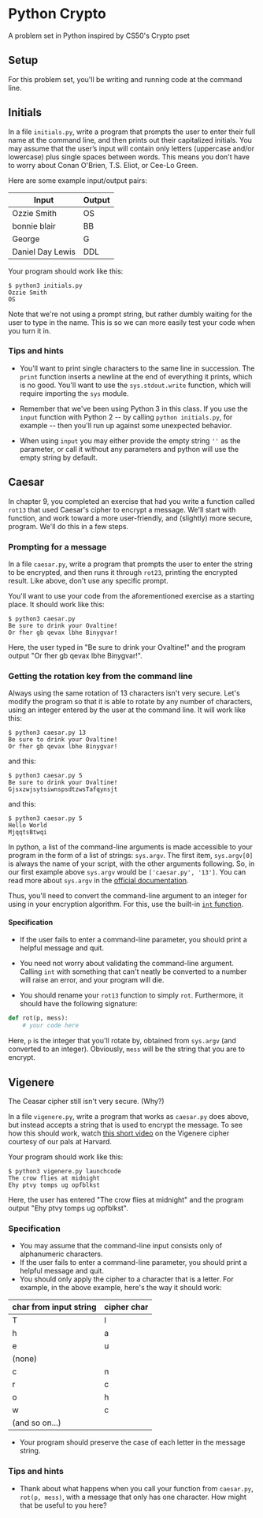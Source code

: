 # Python Crypto

A problem set in Python inspired by CS50's Crypto pset

## Setup

For this problem set, you'll be writing and running code at the command line.

## Initials

In a file `initials.py`, write a program that prompts the user to enter their full name at the command line, and then prints out their capitalized initials. You may assume that the user’s input will contain only letters (uppercase and/or lowercase) plus single spaces between words. This means you don't have to worry about Conan O'Brien, T.S. Eliot, or Cee-Lo Green.

Here are some example input/output pairs:

Input | Output
------|-------
Ozzie Smith | OS
bonnie blair | BB
George | G
Daniel Day Lewis | DDL

Your program should work like this:
```
$ python3 initials.py
Ozzie Smith
OS
```
Note that we're not using a prompt string, but rather dumbly waiting for the user to type in the name. This is so we can more easily test your code when you turn it in.

### Tips and hints

* You'll want to print single characters to the same line in succession. The `print` function inserts a newline at the end of everything it prints, which is no good. You'll want to use the `sys.stdout.write` function, which will require importing the `sys` module.

* Remember that we've been using Python 3 in this class. If you use the `input` function with Python 2 -- by calling `python initials.py`, for example -- then you'll run up against some unexpected behavior.

* When using `input` you may either provide the empty string `''` as the parameter, or call it without any parameters and python will use the empty string by default.

## Caesar

In chapter 9, you completed an exercise that had you write a function called `rot13` that used Caesar's cipher to encrypt a message. We'll start with function, and work toward a more user-friendly, and (slightly) more secure, program. We'll do this in a few steps.

### Prompting for a message

In a file `caesar.py`, write a program that prompts the user to enter the string to be encrypted, and then runs it through `rot23`, printing the encrypted result. Like above, don't use any specific prompt.

You'll want to use your code from the aforementioned exercise as a starting place. It should work like this:
```
$ python3 caesar.py
Be sure to drink your Ovaltine!
Or fher gb qevax lbhe Binygvar!
```

Here, the user typed in "Be sure to drink your Ovaltine!" and the program output "Or fher gb qevax lbhe Binygvar!".

### Getting the rotation key from the command line

Always using the same rotation of 13 characters isn't very secure. Let's modify the program so that it is able to rotate by any number of characters, using an integer entered by the user at the command line. It will work like this:
```
$ python3 caesar.py 13
Be sure to drink your Ovaltine!
Or fher gb qevax lbhe Binygvar!
```

and this:

```
$ python3 caesar.py 5
Be sure to drink your Ovaltine!
GjsxzwjsytsiwnspsdtzwsTafqynsjt
```

and this:

```
$ python3 caesar.py 5
Hello World
MjqqtsBtwqi
```

In python, a list of the command-line arguments is made accessible to your program in the form of a list of strings: `sys.argv`. The first item, `sys.argv[0]` is always the name of your script, with the other arguments following. So, in our first example above `sys.argv` would be `['caesar.py', '13']`. You can read more about `sys.argv` in the [official documentation](https://docs.python.org/3/library/sys.html).

Thus, you'll need to convert the command-line argument to an integer for using in your encryption algorithm. For this, use the built-in [`int` function](https://docs.python.org/3/library/functions.html#int).

#### Specification

* If the user fails to enter a command-line parameter, you should print a helpful message and quit.

* You need not worry about validating the command-line argument. Calling `int` with something that can't neatly be converted to a number will raise an error, and your program will die.

* You should rename your `rot13` function to simply `rot`. Furthermore, it should have the following signature:
```python
def rot(p, mess):
    # your code here
```
Here, `p` is the integer that you'll rotate by, obtained from `sys.argv` (and converted to an integer). Obviously, `mess` will be the string that you are to encrypt.

## Vigenere

The Ceasar cipher still isn't very secure. (Why?)

In a file `vigenere.py`, write a program that works as `caesar.py` does above, but instead accepts a string that is used to encrypt the message. To see how this should work, watch [this short video](https://www.youtube.com/watch?v=9zASwVoshiM&feature=youtu.be) on the Vigenere cipher courtesy of our pals at Harvard.

Your program should work like this:
```
$ python3 vigenere.py launchcode
The crow flies at midnight
Ehy ptvy tomps ug opfblkst
```

Here, the user has entered "The crow flies at midnight" and the program output "Ehy ptvy tomps ug opfblkst".

### Specification

* You may assume that the command-line input consists only of alphanumeric characters.
* If the user fails to enter a command-line parameter, you should print a helpful message and quit.
* You should only apply the cipher to a character that is a letter. For example, in the above example, here's the way it should work:

char from input string | cipher char
-----------------------|------------
T | l
h | a
e | u
 | (none)
 c | n
 r | c
 o | h
 w | c
 (and so on...) |

* Your program should preserve the case of each letter in the message string.

### Tips and hints

* Thank about what happens when you call your function from `caesar.py`, `rot(p, mess)`, with a message that only has one character. How might that be useful to you here?
